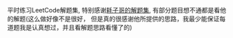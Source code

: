 平时练习LeetCode解题集,
特别感谢[耗子哥的解题集](https://github.com/haoel/leetcode), 
有部分题目想不通都是看他的解题(这么做好像不是很好，
但是真的很感谢他所提供的思路，我最少能保证每道题我是认真想过，并且看解题思路看懂了的)
